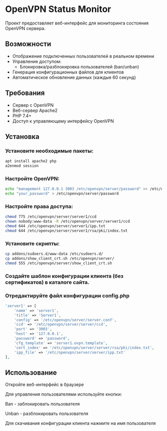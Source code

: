 # OpenVPN Status Monitor

Проект предоставляет веб-интерфейс для мониторинга состояния OpenVPN сервера.

## Возможности

- Отображение подключенных пользователей в реальном времени
- Управление доступом:
  - Блокировка/разблокировка пользователей (ban/unban)
- Генерация конфигурационных файлов для клиентов
- Автоматическое обновление данных (каждые 60 секунд)

## Требования

- Сервер с OpenVPN
- Веб-сервер Apache2
- PHP 7.4+
- Доступ к управляющему интерфейсу OpenVPN

## Установка

###  Установите необходимые пакеты:

```bash
apt install apache2 php
a2enmod session
```

### Настройте OpenVPN:
```bash
echo "management 127.0.0.1 3003 /etc/openvpn/server/password" >> /etc/openvpn/server.conf
echo "your_password" > /etc/openvpn/server/password
```

### Настройте права доступа:
```bash
chmod 775 /etc/openvpn/server/server1/ccd
chown nobody:www-data -R /etc/openvpn/server/server1/ccd
chmod 644 /etc/openvpn/server/server1/ipp.txt
chmod 644 /etc/openvpn/server/server1/rsa/pki/index.txt
```

### Установите скрипты:
```bash
cp addons/sudoers.d/www-data /etc/sudoers.d/
cp addons/show_client_crt.sh /etc/openvpn/server/
chmod 555 /etc/openvpn/server/show_client_crt.sh
```
### Создайте шаблон конфигурации клиента (без сертификатов) в каталоге сайта.

### Отредактируйте файл конфигурации config.php

```php
'server1' => [
    'name' => 'server1',
    'title' => 'Server1',
    'config' => '/etc/openvpn/server/server.conf',
    'ccd' => '/etc/openvpn/server/server/ccd',
    'port' => '3003',
    'host' => '127.0.0.1',
    'password' => 'password',
    'cfg_template' => 'server1.ovpn.template',
    'cert_index' => '/etc/openvpn/server/server/rsa/pki/index.txt',
    'ipp_file' => '/etc/openvpn/server/server/ipp.txt'
],
```
## Использование

Откройте веб-интерфейс в браузере

Для управления пользователями используйте кнопки:

Ban - заблокировать пользователя

Unban - разблокировать пользователя

Для скачивания конфигурации клиента нажмите на имя пользователя
